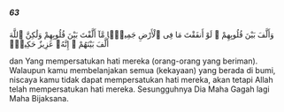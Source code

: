 ##### 63

<span class="ayah">وَأَلَّفَ بَيْنَ قُلُوبِهِمْ ۚ لَوْ أَنفَقْتَ مَا فِى ٱلْأَرْضِ جَمِيعًۭا مَّآ أَلَّفْتَ بَيْنَ قُلُوبِهِمْ وَلَٰكِنَّ ٱللَّهَ أَلَّفَ بَيْنَهُمْ ۚ إِنَّهُۥ عَزِيزٌ حَكِيمٌۭ</span>

<span class="ayah_translation">dan Yang mempersatukan hati mereka (orang-orang yang beriman). Walaupun kamu membelanjakan semua (kekayaan) yang berada di bumi, niscaya kamu tidak dapat mempersatukan hati mereka, akan tetapi Allah telah mempersatukan hati mereka. Sesungguhnya Dia Maha Gagah lagi Maha Bijaksana.</span>
